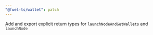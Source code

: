 ```yaml
---
"@fuel-ts/wallet": patch
---
```


Add and export explicit return types for `launchNodeAndGetWallets` and `launchNode`
